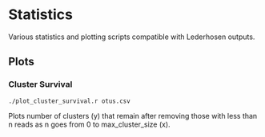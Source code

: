 # Statistics

Various statistics and plotting scripts compatible with Lederhosen outputs.

## Plots

### Cluster Survival

`./plot_cluster_survival.r otus.csv`

Plots number of clusters (y) that remain after removing those with less than n reads as n goes from 0 to max_cluster_size (x).
